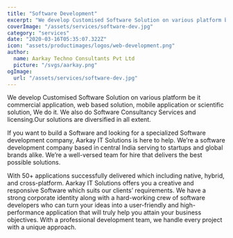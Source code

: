 ```yaml
---
title: "Software Development"
excerpt: "We develop Customised Software Solution on various platform be it commercial application, web based solution, mobile application or scientific solution, We do it. We also do Software Consultancy Services and licensing.Our solutions are diversified in all extent."
coverImage: "/assets/services/software-dev.jpg"
category: "services"
date: "2020-03-16T05:35:07.322Z"
icon: "assets/productimages/logos/web-development.png"
author:
  name: Aarkay Techno Consultants Pvt Ltd
  picture: "/svgs/aarkay.png"
ogImage:
  url: "/assets/services/software-dev.jpg"
---
```


We develop Customised Software Solution on various platform be it commercial application, web based solution, mobile application or scientific solution, We do it. We also do Software Consultancy Services and licensing.Our solutions are diversified in all extent.

If you want to build a Software and looking for a specialized Software development company, Aarkay IT Solutions is here to help. We’re a software development company based in central India serving to startups and global brands alike. We’re a well-versed team for hire that delivers the best possible solutions.

With 50+ applications successfully delivered which including native, hybrid, and cross-platform. Aarkay IT Solutions offers you a creative and responsive Software which suits our clients’ requirements. We have a strong corporate identity along with a hard-working crew of software developers who can turn your ideas into a user-friendly and high-performance application that will truly help you attain your business objectives. With a professional development team, we handle every project with a unique approach.
